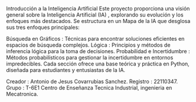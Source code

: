 Introducción a la Inteligencia Artificial
Este proyecto proporciona una visión general sobre la Inteligencia Artificial (IA) , explorando su evolución y los enfoques más destacados. Se estructura en un Mapa de la IA que desglosa sus tres enfoques principales:

Búsqueda en Gráficos : Técnicas para encontrar soluciones eficientes en espacios de búsqueda complejos.
Lógica : Principios y métodos de inferencia lógica para la toma de decisiones.
Probabilidad e Incertidumbre : Métodos probabilísticos para gestionar la incertidumbre en entornos impredecibles.
Cada sección ofrece una base teórica y práctica en Python, diseñada para estudiantes y entusiastas de la IA.

Creador : Antonio de Jesus Covarrubias Sanchez.
Registro : 22110347.
Grupo : T-6E1
Centro de Enseñanza Tecnica Industrial, ingenieria en Mecatronica. 
